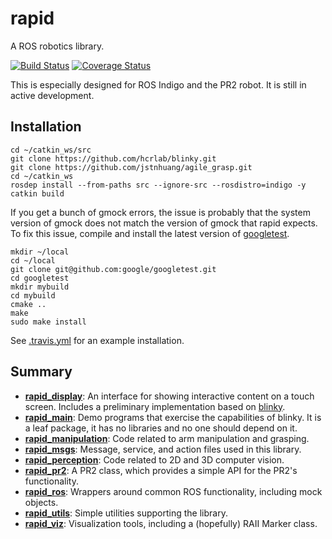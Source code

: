 # rapid
A ROS robotics library.

[![Build Status](https://travis-ci.org/jstnhuang/rapid.svg?branch=master)](https://travis-ci.org/jstnhuang/rapid)
[![Coverage Status](https://coveralls.io/repos/github/jstnhuang/rapid/badge.svg?branch=indigo-devel)](https://coveralls.io/github/jstnhuang/rapid?branch=indigo-devel)

This is especially designed for ROS Indigo and the PR2 robot.
It is still in active development.

## Installation
```
cd ~/catkin_ws/src
git clone https://github.com/hcrlab/blinky.git
git clone https://github.com/jstnhuang/agile_grasp.git
cd ~/catkin_ws
rosdep install --from-paths src --ignore-src --rosdistro=indigo -y
catkin build
```

If you get a bunch of gmock errors, the issue is probably that the system version of gmock does not match the version of gmock that rapid expects.
To fix this issue, compile and install the latest version of [googletest](https://github.com/google/googletest).
```
mkdir ~/local
cd ~/local
git clone git@github.com:google/googletest.git
cd googletest
mkdir mybuild
cd mybuild
cmake ..
make
sudo make install
```

See [.travis.yml](.travis.yml) for an example installation.

## Summary
- **[rapid_display](rapid_display)**:
  An interface for showing interactive content on a touch screen.
  Includes a preliminary implementation based on [blinky](https://github.com/hcrlab/blinky).
- **[rapid_main](rapid_main)**:
  Demo programs that exercise the capabilities of blinky.
  It is a leaf package, it has no libraries and no one should depend on it.
- **[rapid_manipulation](rapid_manipulation)**:
  Code related to arm manipulation and grasping.
- **[rapid_msgs](rapid_msgs)**:
  Message, service, and action files used in this library.
- **[rapid_perception](rapid_perception)**:
  Code related to 2D and 3D computer vision.
- **[rapid_pr2](rapid_pr2)**:
  A PR2 class, which provides a simple API for the PR2's functionality.
- **[rapid_ros](rapid_ros)**:
  Wrappers around common ROS functionality, including mock objects.
- **[rapid_utils](rapid_utils)**:
  Simple utilities supporting the library.
- **[rapid_viz](rapid_viz)**:
  Visualization tools, including a (hopefully) RAII Marker class.

